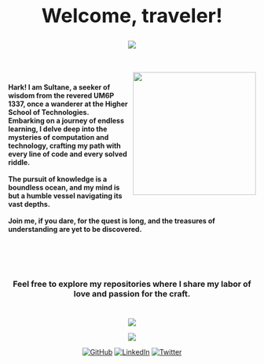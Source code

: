 <center><h1 style="font-size: 40px;">Welcome, traveler!</h1></center>

<div align="center">
  <img src="https://i.pinimg.com/736x/f6/39/48/f63948a6ce5743325780a706dc07fa11.jpg" />
</div>

<br />
<br />

<p>
  <img src="https://i.pinimg.com/236x/0b/e9/aa/0be9aa77786bdbc3d42126e6f7e048e4.jpg" align="right" style="width: 250px; height: 250px;">
<h4><br />Hark! I am Sultane, a seeker of wisdom from the revered UM6P 1337, once a wanderer at the Higher School of Technologies.<br />
  Embarking on a journey of endless learning, I delve deep into the mysteries of computation and technology, crafting my path with every line of code and every solved riddle.<br /><br /> The pursuit of knowledge is a boundless ocean, and my mind is but a humble vessel navigating its vast depths.<br /><br /> Join me, if you dare, for the quest is long, and the treasures of understanding are yet to be discovered.
</h4>
</p>

<br />
<br />
<br />

<div align="center">
   <h3>Feel free to explore my repositories where I share my labor of love and passion for the craft.<h3>
</div>
  
<br />

<div align="center">
  <img src="https://i.pinimg.com/originals/b4/8c/6e/b48c6ecc510a63e4d37ee571550ca66b.gif"/>
</div>  

<p align="center">
  <a href="https://skillicons.dev">
    <img src="https://skillicons.dev/icons?i=js,html,css,c,cpp,php,java,python" />
  </a>
</p>

<!-- Add your social media links here -->
<div align="center">
  <a href="https://github.com/sultaaaane" target="_blank"><img src="https://img.shields.io/badge/GitHub-181717?style=for-the-badge&logo=github&logoColor=white" alt="GitHub"></a>
  <a href="https://linkedin.com/in/mohammed-bentahir-alaoui-061299260" target="_blank"><img src="https://img.shields.io/badge/LinkedIn-0A66C2?style=for-the-badge&logo=linkedin&logoColor=white" alt="LinkedIn"></a>
  <a href="https://twitter.com/YOUR_TWITTER" target="_blank"><img src="https://img.shields.io/badge/Twitter-1DA1F2?style=for-the-badge&logo=twitter&logoColor=white" alt="Twitter"></a>
</div>
<br />
